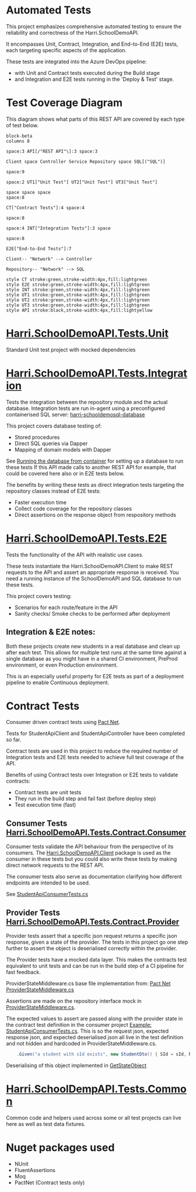 # Automated Tests
This project emphasizes comprehensive automated testing to ensure the reliability and correctness of the Harri.SchoolDemoAPI.

It encompasses Unit, Contract, Integration, and End-to-End (E2E) tests, each targeting specific aspects of the application. 

These tests are integrated into the Azure DevOps pipeline:
- with Unit and Contract tests executed during the Build stage
- and Integration and E2E tests running in the 'Deploy & Test' stage.

# Test Coverage Diagram
This diagram shows what parts of this REST API are covered by each type of test below.
```mermaid
block-beta
columns 8

space:3 API[/"REST API"\]:3 space:3

Client space Controller Service Repository space SQL[("SQL")]

space:9

space:2 UT1["Unit Test"] UT2["Unit Test"] UT3["Unit Test"]

space space space
space:8

CT["Contract Tests"]:4 space:4

space:8

space:4 INT["Integration Tests"]:3 space

space:8

E2E["End-to-End Tests"]:7

Client-- "Network" --> Controller

Repository-- "Network" --> SQL

style CT stroke:green,stroke-width:4px,fill:lightgreen
style E2E stroke:green,stroke-width:4px,fill:lightgreen
style INT stroke:green,stroke-width:4px,fill:lightgreen
style UT1 stroke:green,stroke-width:4px,fill:lightgreen
style UT2 stroke:green,stroke-width:4px,fill:lightgreen
style UT3 stroke:green,stroke-width:4px,fill:lightgreen
style API stroke:black,stroke-width:4px,fill:lightyellow

```

# [Harri.SchoolDemoAPI.Tests.Unit](Harri.SchoolDemoAPI.Tests.Unit)
Standard Unit test project with mocked dependencies
 
# [Harri.SchoolDemoAPI.Tests.Integration](Harri.SchoolDemoAPI.Tests.Integration)
Tests the integration between the repository module and the actual database.
Integration tests are run in-agent using a preconfigured containerised SQL server: [harri-schooldemosql-database](https://hub.docker.com/repository/docker/harrisonslater/harri-schooldemosql-database/general)

This project covers database testing of:
 - Stored procedures
 - Direct SQL queries via Dapper
 - Mapping of domain models with Dapper

See [Running the database from container](../../README.md#running-the-database-from-container) for setting up a database to run these tests
If this API made calls to another REST API for example, that could be covered here also or in E2E tests below.

The benefits by writing these tests as direct integration tests targeting the repository classes instead of E2E tests:
 - Faster execution time
 - Collect code coverage for the repository classes
 - Direct assertions on the response object from respository methods

# [Harri.SchoolDemoAPI.Tests.E2E](Harri.SchoolDemoAPI.Tests.E2E)

Tests the functionality of the API with realistic use cases.

These tests instantiate the Harri.SchoolDemoAPI.Client to make REST requests to the API and assert an appropriate response is received.
You need a running instance of the SchoolDemoAPI and SQL database to run these tests.

This project covers testing:
 - Scenarios for each route/feature in the API
 - Sanity checks/ Smoke checks to be performed after deployment

## Integration & E2E notes:
Both these projects create new students in a real database and clean up after each test.
This allows for multiple test runs at the same time against a single database as you might have in a shared CI environment, PreProd environment, or even Production environment.

This is an especially useful property for E2E tests as part of a deployment pipeline to enable Continuous deployment.

# Contract Tests 
Consumer driven contract tests using [Pact Net](https://github.com/pact-foundation/pact-net).

Tests for StudentApiClient and StudentApiController have been completed so far.

Contract tests are used in this project to reduce the required number of Integration tests and E2E tests needed to achieve full test coverage of the API.

Benefits of using Contract tests over Integration or E2E tests to validate contracts:
- Contract tests are unit tests
- They run in the build step and fail fast (before deploy step)
- Test execution time (fast)

## Consumer Tests [Harri.SchoolDemoAPI.Tests.Contract.Consumer](Contract/Harri.SchoolDemoAPI.Tests.Contract.Consumer)
Consumer tests validate the API behaviour from the perspective of its consumers. 
The [Harri.SchoolDemoAPI.Client](../Harri.SchoolDemoAPI.Client/StudentApiClient.cs) package is used as the consumer in these tests but you could also write these tests by making direct network requests to the REST API.

The consumer tests also serve as documentation clarifying how different endpoints are intended to be used.

See [StudentApiConsumerTests.cs](Contract/Harri.SchoolDemoAPI.Tests.Contract.Consumer/StudentApiConsumerTests.cs)

## Provider Tests [Harri.SchoolDemoAPI.Tests.Contract.Provider](Contract/Harri.SchoolDemoAPI.Tests.Contract.Provider)

Provider tests assert that a specific json request returns a specific json response, given a state of the provider.
The tests in this project go one step further to assert the object is deserialised correctly within the provider.

The Provider tests have a mocked data layer. This makes the contracts test equivalent to unit tests and can be run in the build step of a CI pipeline for fast feedback.

ProviderStateMiddleware.cs base file implementation from: [Pact Net ProviderStateMiddleware.cs](https://github.com/pact-foundation/pact-net/blob/master/samples/OrdersApi/Provider.Tests/ProviderStateMiddleware.cs)

Assertions are made on the repository interface mock in [ProviderStateMiddleware.cs](Contract/Harri.SchoolDemoAPI.Tests.Contract.Provider/Provider/ProviderStateMiddleware.cs).

The expected values to assert are passed along with the provider state in the contract test definition in the consumer project [Example: StudentApiConsumerTests.cs](Contract/Harri.SchoolDemoAPI.Tests.Contract.Consumer/StudentApiConsumerTests.cs#L20). 
This is so the request json, expected response json, and expected deserialised json all live in the test definition and not hidden and hardcoded in ProviderStateMiddleware.cs.

``` C#
    .Given("a student with sId exists", new StudentDto() { SId = sId, Name = name, GPA = GPA })
```
Deserialising of this object implemented in [GetStateObject<T>](Contract/Harri.SchoolDemoAPI.Tests.Contract.Provider/Provider/ProviderStateMiddleware.cs#:~:text=T%20GetStateObject%3CT%3E)
# [Harri.SchoolDempAPI.Tests.Common](Harri.SchoolDempAPI.Tests.Common)
Common code and helpers used across some or all test projects can live here as well as test data fixtures.

# Nuget packages used
- NUnit
- FluentAssertions
- Moq
- PactNet (Contract tests only)
